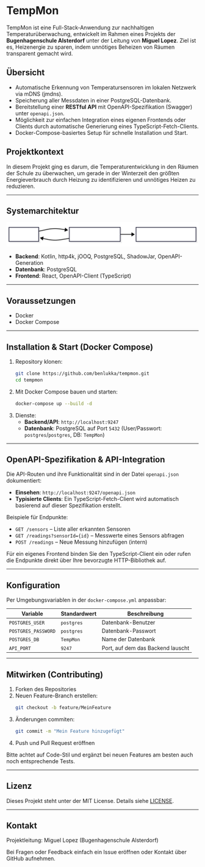 # TempMon

TempMon ist eine Full-Stack-Anwendung zur nachhaltigen Temperaturüberwachung, entwickelt im Rahmen eines Projekts der **Bugenhagenschule Alsterdorf** unter der Leitung von **Miguel Lopez**. Ziel ist es, Heizenergie zu sparen, indem unnötiges Beheizen von Räumen transparent gemacht wird.

## Übersicht

- Automatische Erkennung von Temperatursensoren im lokalen Netzwerk via mDNS (jmdns).
- Speicherung aller Messdaten in einer PostgreSQL-Datenbank.
- Bereitstellung einer **RESTful API** mit OpenAPI-Spezifikation (Swagger) unter `openapi.json`.
- Möglichkeit zur einfachen Integration eines eigenen Frontends oder Clients durch automatische Generierung eines TypeScript-Fetch-Clients.
- Docker-Compose-basiertes Setup für schnelle Installation und Start.

## Projektkontext

In diesem Projekt ging es darum, die Temperaturentwicklung in den Räumen der Schule zu überwachen, um gerade in der Winterzeit den größten Energieverbrauch durch Heizung zu identifizieren und unnötiges Heizen zu reduzieren.

---

## Systemarchitektur

![Systemarchitektur](./images/application.svg)
   
- **Backend**: Kotlin, http4k, jOOQ, PostgreSQL, ShadowJar, OpenAPI-Generation
- **Datenbank**: PostgreSQL
- **Frontend**: React, OpenAPI-Client (TypeScript)

---

## Voraussetzungen

- Docker
- Docker Compose

---

## Installation & Start (Docker Compose)

1. Repository klonen:
   ```bash
   git clone https://github.com/benlukka/tempmon.git
   cd tempmon
   ```
2. Mit Docker Compose bauen und starten:
   ```bash
   docker-compose up --build -d
   ```
3. Dienste:
   - **Backend/API**: `http://localhost:9247`
   - **Datenbank**: PostgreSQL auf Port `5432` (User/Passwort: `postgres`/`postgres`, DB: `TempMon`)

---

## OpenAPI-Spezifikation & API-Integration

Die API-Routen und ihre Funktionalität sind in der Datei `openapi.json` dokumentiert:

- **Einsehen**: `http://localhost:9247/openapi.json`
- **Typisierte Clients**: Ein TypeScript-Fetch-Client wird automatisch basierend auf dieser Spezifikation erstellt.

Beispiele für Endpunkte:

- `GET /sensors` – Liste aller erkannten Sensoren
- `GET /readings?sensorId={id}` – Messwerte eines Sensors abfragen
- `POST /readings` – Neue Messung hinzufügen (intern)

Für ein eigenes Frontend binden Sie den TypeScript-Client ein oder rufen die Endpunkte direkt über Ihre bevorzugte HTTP-Bibliothek auf.

---

## Konfiguration

Per Umgebungsvariablen in der `docker-compose.yml` anpassbar:

| Variable            | Standardwert | Beschreibung                      |
| ------------------- |--------------| --------------------------------- |
| `POSTGRES_USER`     | `postgres`   | Datenbank-Benutzer                |
| `POSTGRES_PASSWORD` | `postgres`   | Datenbank-Passwort                |
| `POSTGRES_DB`       | `TempMon`    | Name der Datenbank                |
| `API_PORT`          | `9247`       | Port, auf dem das Backend lauscht |

---

## Mitwirken (Contributing)

1. Forken des Repositories
2. Neuen Feature-Branch erstellen:
   ```bash
   git checkout -b feature/MeinFeature
   ```
3. Änderungen commiten:
   ```bash
   git commit -m "Mein Feature hinzugefügt"
   ```
4. Push und Pull Request eröffnen

Bitte achtet auf Code-Stil und ergänzt bei neuen Features am besten auch noch entsprechende Tests.

---

## Lizenz

Dieses Projekt steht unter der MIT License. Details siehe [LICENSE](./LICENSE).

---

## Kontakt

Projektleitung: Miguel Lopez (Bugenhagenschule Alsterdorf)

Bei Fragen oder Feedback einfach ein Issue eröffnen oder Kontakt über GitHub aufnehmen.

